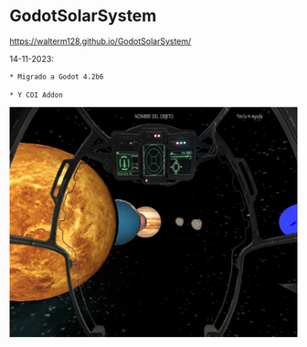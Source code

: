 # GodotSolarSystem

https://walterm128.github.io/GodotSolarSystem/

14-11-2023:

    * Migrado a Godot 4.2b6
    
    * Y COI Addon

![alt](ScreenShot.jpg)